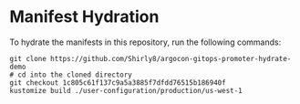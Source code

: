 # Manifest Hydration

To hydrate the manifests in this repository, run the following commands:

```shell
git clone https://github.com/Shirly8/argocon-gitops-promoter-hydrate-demo
# cd into the cloned directory
git checkout 1c805c61f137c9a5a3885f7dfdd76515b186940f
kustomize build ./user-configuration/production/us-west-1
```

